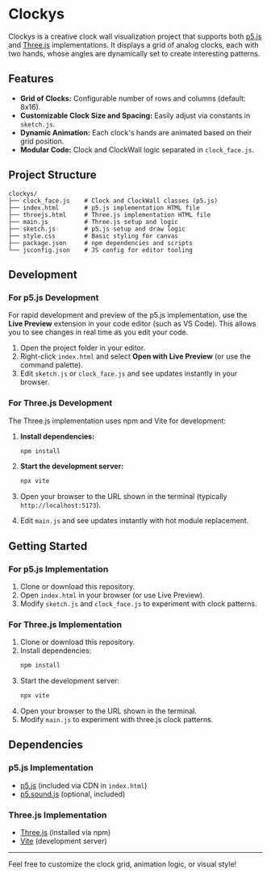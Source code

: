 # Clockys

Clockys is a creative clock wall visualization project that supports both [p5.js](https://p5js.org/) and [Three.js](https://threejs.org/) implementations. It displays a grid of analog clocks, each with two hands, whose angles are dynamically set to create interesting patterns.

## Features

- **Grid of Clocks:** Configurable number of rows and columns (default: 8x16).
- **Customizable Clock Size and Spacing:** Easily adjust via constants in `sketch.js`.
- **Dynamic Animation:** Each clock's hands are animated based on their grid position.
- **Modular Code:** Clock and ClockWall logic separated in `clock_face.js`.

## Project Structure

```
clockys/
├── clock_face.js    # Clock and ClockWall classes (p5.js)
├── index.html       # p5.js implementation HTML file
├── threejs.html     # Three.js implementation HTML file
├── main.js          # Three.js setup and logic
├── sketch.js        # p5.js setup and draw logic
├── style.css        # Basic styling for canvas
├── package.json     # npm dependencies and scripts
└── jsconfig.json    # JS config for editor tooling
```

## Development

### For p5.js Development

For rapid development and preview of the p5.js implementation, use the **Live Preview** extension in your code editor (such as VS Code). This allows you to see changes in real time as you edit your code.

1. Open the project folder in your editor.
2. Right-click `index.html` and select **Open with Live Preview** (or use the command palette).
3. Edit `sketch.js` or `clock_face.js` and see updates instantly in your browser.

### For Three.js Development

The Three.js implementation uses npm and Vite for development:

1. **Install dependencies:**

   ```bash
   npm install
   ```

2. **Start the development server:**

   ```bash
   npx vite
   ```

3. Open your browser to the URL shown in the terminal (typically `http://localhost:5173`).
4. Edit `main.js` and see updates instantly with hot module replacement.

## Getting Started

### For p5.js Implementation

1. Clone or download this repository.
2. Open `index.html` in your browser (or use Live Preview).
3. Modify `sketch.js` and `clock_face.js` to experiment with clock patterns.

### For Three.js Implementation

1. Clone or download this repository.
2. Install dependencies:
   ```bash
   npm install
   ```
3. Start the development server:
   ```bash
   npx vite
   ```
4. Open your browser to the URL shown in the terminal.
5. Modify `main.js` to experiment with three.js clock patterns.

## Dependencies

### p5.js Implementation

- [p5.js](https://p5js.org/) (included via CDN in `index.html`)
- [p5.sound.js](https://p5js.org/reference/#/libraries/p5.sound) (optional, included)

### Three.js Implementation

- [Three.js](https://threejs.org/) (installed via npm)
- [Vite](https://vitejs.dev/) (development server)

---

Feel free to customize the clock grid, animation logic, or visual style!
